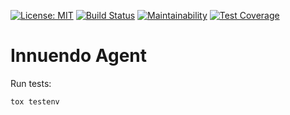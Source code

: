 [![License: MIT](https://img.shields.io/badge/License-MIT-blue.svg)](https://opensource.org/licenses/MIT)
[![Build Status](https://travis-ci.org/innuendoio/innuendo-agent-python.svg?branch=master)](https://travis-ci.org/innuendoio/innuendo-agent-python)
[![Maintainability](https://api.codeclimate.com/v1/badges/61c7090e2d644e109857/maintainability)](https://codeclimate.com/github/innuendoio/innuendo-agent-python/maintainability)
[![Test Coverage](https://api.codeclimate.com/v1/badges/61c7090e2d644e109857/test_coverage)](https://codeclimate.com/github/innuendoio/innuendo-agent-python/test_coverage)

# Innuendo Agent

Run tests:

```
tox testenv
```